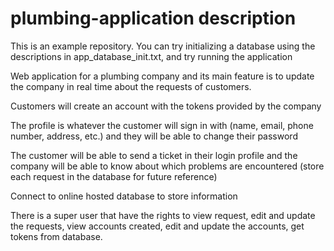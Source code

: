 # plumbing-application description

This is an example repository. You can try initializing a database using the descriptions in app_database_init.txt, and try running the application

Web application for a plumbing company and its main feature is to update the company in real time about the requests of customers.

Customers will create an account with the tokens provided by the company

The profile is whatever the customer will sign in with (name, email, phone number, address, etc.) and they will be able to change their password

The customer will be able to send a ticket in their login profile and the company will be able to know about which problems are encountered (store each request in the database for future reference)

Connect to online hosted database to store information

There is a  super user that have the rights to view request, edit and update the requests, view accounts created, edit and update the accounts, get tokens from database.
